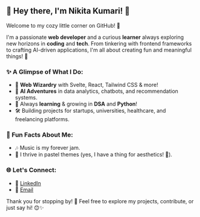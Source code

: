 ## 🌸 Hey there, I'm Nikita Kumari! 👋

Welcome to my cozy little corner on GitHub! 🎉

I'm a passionate **web developer** and a curious **learner** always exploring new horizons in **coding** and **tech**. From tinkering with frontend frameworks to crafting AI-driven applications, I'm all about creating fun and meaningful things! 🌟

### ✨ A Glimpse of What I Do:
- 🎨 **Web Wizardry** with Svelte, React, Tailwind CSS & more!
- 🤖 **AI Adventures** in data analytics, chatbots, and recommendation systems.
- 🌱 Always **learning** & growing in **DSA** and **Python**!
- 🛠 Building projects for startups, universities, healthcare, and freelancing platforms.

### 🍄 Fun Facts About Me:
- 🎶 Music is my forever jam.
- 🌈 I thrive in pastel themes (yes, I have a thing for aesthetics! 💖).

### 🌐 Let's Connect:
- 💼 [LinkedIn](#linkedin.com/in/nikita-kumari-09bb85262)
- 📧 [Email](#iamnikita004@gmail.com)

Thank you for stopping by! 🌻 Feel free to explore my projects, contribute, or just say hi! 😊✨
